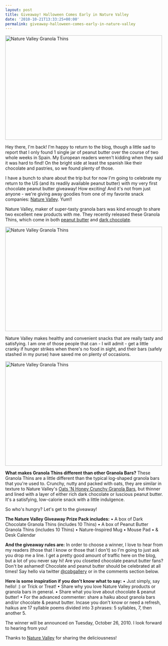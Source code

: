 ```yaml
---
layout: post
title: Giveaway! Halloween Comes Early in Nature Valley
date: '2010-10-21T13:33:25+00:00'
permalink: giveaway-halloween-comes-early-in-nature-valley
---
```

<a href="http://www.flickr.com/photos/kstar810/4901110451/" title="Nature Valley Granola Thins by kstar810, on Flickr"><img src="http://farm5.static.flickr.com/4138/4901110451_b133758e2c.jpg" width="500" height="333" alt="Nature Valley Granola Thins" /></a>

Hey there, I'm back! I'm happy to return to the blog, though a little sad to report that I only found 1 single jar of peanut butter over the course of two whole weeks in Spain. My European readers weren't kidding when they said it was hard to find! On the bright side at least the spanish like their chocolate and pastries, so we found plenty of those.

I have a bunch to share about the trip but for now I'm going to celebrate my return to the US (and its readily available peanut butter) with my very first chocolate peanut butter giveaway! How exciting! And it's not from just anyone - we're giving away goodies from one of my favorite snack companies: <a href="http://www.naturevalley.com/">Nature Valley</a>. Yum!!

Nature Valley, maker of super-tasty granola bars was kind enough to share two excellent new products with me. They recently released these Granola Thins, which come in both <a href="http://www.naturevalley.com/ProductDetail.aspx?ProductId=38">peanut butter</a> and <a href="http://www.naturevalley.com/ProductDetail.aspx?ProductId=37">dark chocolate</a>.

<a href="http://www.flickr.com/photos/kstar810/4901697484/" title="Nature Valley Granola Thins by kstar810, on Flickr"><img src="http://farm5.static.flickr.com/4078/4901697484_a871c645ed.jpg" width="500" height="333" alt="Nature Valley Granola Thins" /></a>

Nature Valley makes healthy and convenient snacks that are really tasty and satisfying. I am one of those people that can - I will admit - get a little cranky if hunger strikes when there's no food in sight, and their bars (safely stashed in my purse) have saved me on plenty of occasions. 

<a href="http://www.flickr.com/photos/kstar810/4901109527/" title="Nature Valley Granola Thins by kstar810, on Flickr"><img src="http://farm5.static.flickr.com/4075/4901109527_5b064fa362.jpg" width="500" height="333" alt="Nature Valley Granola Thins" /></a>

<strong>What makes Granola Thins different than other Granola Bars?</strong>
These Granola Thins are a little different than the typical log-shaped granola bars that you're used to. Crunchy, nutty and packed with oats, they are similar in texture to Nature Valley's <a href="http://www.naturevalley.com/ProductDetail.aspx?ProductId=9">Oats 'N Honey Crunchy Granola Bars</a>, but thinner and lined with a layer of either rich dark chocolate or luscious peanut butter. It's a satisfying, low-calorie snack with a little indulgence.

So who's hungry? Let's get to the giveaway!

<strong>The Nature Valley Giveaway Prize Pack includes:</strong> 
• A box of Dark Chocolate Granola Thins (includes 10 Thins)
• A box of Peanut Butter Granola Thins (includes 10 Thins)
• Nature-Inspired Mug
• Mouse Pad
• & Desk Calendar

<strong>And the giveaway rules are:</strong>
In order to choose a winner, I love to hear from my readers (those that I know or those that I don't) so I'm going to just ask you drop me a line. I get a pretty good amount of traffic here on the blog, but a lot of you never say hi! Are you closeted chocolate peanut butter fans? Don't be ashamed! Chocolate and peanut butter should be celebrated at all times! Say hello via twitter <a href="http://twitter.com/cpbgallery">@cpbgallery</a> or in the comments section below.

<strong>Here is some inspiration if you don't know what to say:</strong>
• Just simply, say hello! :) or Trick or Treat!
• Share why you love Nature Valley products or granola bars in general.
• Share what you love about chocolate & peanut butter!
• For the advanced commenter: share a haiku about granola bars and/or chocolate & peanut butter. Incase you don't know or need a refresh, haikus are 17 syllable poems divided into 3 phrases: 5 syllables, 7, then another 5.

The winner will be announced on Tuesday, October 26, 2010. I look forward to hearing from you!

Thanks to <a href="http://www.naturevalley.com/Default.aspx">Nature Valley</a> for sharing the deliciousness!
